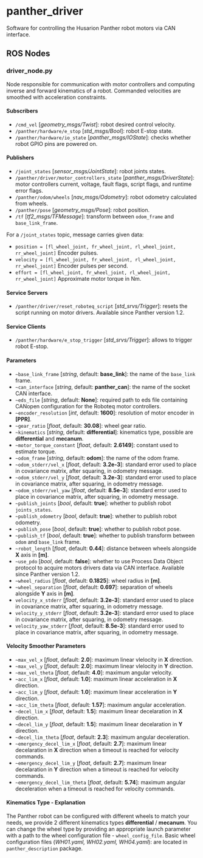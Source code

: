 # panther_driver

Software for controlling the Husarion Panther robot motors via CAN interface.

## ROS Nodes

### driver_node.py

Node responsible for communication with motor controllers and computing inverse and forward kinematics of a robot. Commanded velocities are smoothed with acceleration constraints.

#### Subscribers

- `/cmd_vel` [*geometry_msgs/Twist*]: robot desired control velocity.
- `/panther/hardware/e_stop` [*std_msgs/Bool*]: robot E-stop state.
- `/panther/hardware/io_state` [*panther_msgs/IOState*]: checks whether robot GPIO pins are powered on.

#### Publishers

- `/joint_states` [*sensor_msgs/JointState*]: robot joints states.
- `/panther/driver/motor_controllers_state` [*panther_msgs/DriverState*]: motor controllers current, voltage, fault flags, script flags, and runtime error flags.
- `/panther/odom/wheels` [*nav_msgs/Odometry*]: robot odometry calculated from wheels.
- `/panther/pose` [*geometry_msgs/Pose*]: robot position.
- `/tf` [*tf2_msgs/TFMessage*]: transform between `odom_frame` and `base_link_frame`.

For a `/joint_states` topic, message carries given data:
- `position = [fl_wheel_joint, fr_wheel_joint, rl_wheel_joint, rr_wheel_joint]` Encoder pulses.
- `velocity = [fl_wheel_joint, fr_wheel_joint, rl_wheel_joint, rr_wheel_joint]` Encoder pulses per second.
- `effort = [fl_wheel_joint, fr_wheel_joint, rl_wheel_joint, rr_wheel_joint]` Approximate motor torque in Nm.

#### Service Servers

- `/panther/driver/reset_roboteq_script` [*std_srvs/Trigger*]: resets the script running on motor drivers. Available since Panther version 1.2.

#### Service Clients

- `/panther/hardware/e_stop_trigger` [*std_srvs/Trigger*]: allows to trigger robot E-stop.

#### Parameters

- `~base_link_frame` [*string*, default: **base_link**]: the name of the `base_link` frame.
- `~can_interface` [*string*, default: **panther_can**]: the name of the socket CAN interface.
- `~eds_file` [*string*, default: **None**]: required path to eds file containing CANopen configuration for the Roboteq motor controllers.
- `~encoder_resolution` [*int*, default: **1600**]: resolution of motor encoder in **[PPR]**.
- `~gear_ratio` [*float*, default: **30.08**]: wheel gear ratio.
- `~kinematics` [*string*, default: **differential**]: kinematics type, possible are **differential** and **mecanum**.
- `~motor_torque_constant` [*float*, default: **2.6149**]: constant used to estimate torque.
- `~odom_frame` [*string*, default: **odom**]: the name of the odom frame.
- `~odom_stderr/vel_x` [*float*, default: **3.2e-3**]: standard error used to place in covariance matrix, after squaring, in odometry message.
- `~odom_stderr/vel_y` [*float*, default: **3.2e-3**]: standard error used to place in covariance matrix, after squaring, in odometry message.
- `~odom_stderr/vel_yaw` [*float*, default: **8.5e-3**]: standard error used to place in covariance matrix, after squaring, in odometry message.
- `~publish_joints` [*bool*, default: **true**]: whether to publish robot `joints_states`.
- `~publish_odometry` [*bool*, default: **true**]: whether to publish robot odometry.
- `~publish_pose` [*bool*, default: **true**]: whether to publish robot pose.
- `~publish_tf` [*bool*, default: **true**]: whether to publish transform between `odom` and `base_link` frame.
- `~robot_length` [*float*, default: **0.44**]: distance between wheels alongside **X** axis in **[m]**.
- `~use_pdo` [*bool*, default: **false**]: whether to use Process Data Object protocol to acquire motors drivers data via CAN interface. Available since Panther version 1.2.
- `~wheel_radius` [*float*, default: **0.1825**]: wheel radius in **[m]**.
- `~wheel_separation` [*float*, default: **0.697**]: separation of wheels alongside **Y** axis in **[m]**.
- `velocity_x_stderr` [*float*, default: **3.2e-3**]: standard error used to place in covariance matrix, after squaring, in odometry message.
- `velocity_y_stderr` [*float*, default: **3.2e-3**]: standard error used to place in covariance matrix, after squaring, in odometry message.
- `velocity_yaw_stderr` [*float*, default: **8.5e-3**]: standard error used to place in covariance matrix, after squaring, in odometry message.

#### Velocity Smoother Parameters

- `~max_vel_x` [*float*, default: **2.0**]: maximum linear vlelocity in **X** direction. 
- `~max_vel_y` [*float*, default: **2.0**]: maximum linear vlelocity in **Y** direction.
- `~max_vel_theta` [*float*, default: **4.0**]: maximum angular velocity.
- `~acc_lim_x` [*float*, default: **1.0**]: maximum linear acceleration in **X** direction.
- `~acc_lim_y` [*float*, default: **1.0**]: maximum linear acceleration in **Y** direction.
- `~acc_lim_theta` [*float*, default: **1.57**]: maximum angular acceleration.
- `~decel_lim_x` [*float*, default: **1.5**]: maximum linear decelaration in **X** direction.
- `~decel_lim_y` [*float*, default: **1.5**]: maximum linear decelaration in **Y** direction.
- `~decel_lim_theta` [*float*, default: **2.3**]: maximum angular deceleration.
- `~emergency_decel_lim_x` [*float*, default: **2.7**]: maximum linear decelaration in **X** direction when a timeout is reached for velocity commands.
- `~emergency_decel_lim_y` [*float*, default: **2.7**]: maximum linear decelaration in **Y** direction when a timeout is reached for velocity commands.
- `~emergency_decel_lim_theta` [*float*, default: **5.74**]: maximum angular deceleration when a timeout is reached for velocity commands.

#### Kinematics Type - Explanation

The Panther robot can be configured with different wheels to match your needs, we provide 2 different kinematics types **differential** / **mecanum**. You can change the wheel type by providing an appropriate launch parameter with a path to the wheel configuration file - `wheel_config_file`. Basic wheel configuration files (*WH01.yaml, WH02.yaml, WH04.yaml*): are located in `panther_description` package.
